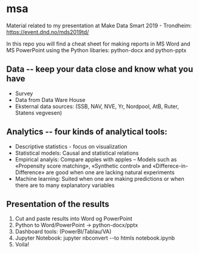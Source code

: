 # msa
Material related to my presentation at Make Data Smart 2019 - Trondheim: https://event.dnd.no/mds2019td/

In this repo you will find a cheat sheet for making reports in MS Word and MS PowerPoint using the Python libaries: python-docx and python-pptx

## Data -- keep your data close and know what you have
* Survey 
* Data from Data Ware House
* Eksternal data sources:
(SSB, NAV, NVE, Yr, Nordpool, AtB, Ruter, Statens vegvesen) 

## Analytics -- four kinds of analytical tools:
* Descriptive statistics - focus on visualization
* Statistical models: Causal  and statistical relations
* Empirical analyis: Compare apples with apples – Models such as «Propensity score matching», «Synthetic control» and «Differece-in-Difference» are good when one are lacking natural experiments
* Machine learning: Suited when one are making predictions or when there are to many explanatory variables

## Presentation of the results
1.  Cut and paste results into Word og PowerPoint
2.	Python to Word/PowerPoint -> python-docx/pptx 
3.	Dashboard tools: (PowerBI/Tablau/VA)
4.	Jupyter Notebook: jupyter nbconvert --to htmls notebook.ipynb
5.  Voila! 
